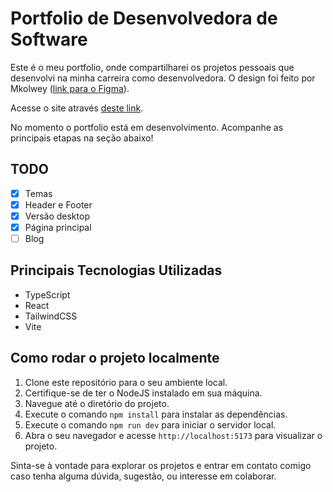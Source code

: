 # Portfolio de Desenvolvedora de Software

Este é o meu portfolio, onde compartilharei os projetos pessoais que desenvolvi na minha carreira como desenvolvedora.
O design foi feito por Mkolwey ([link para o Figma](https://www.figma.com/community/file/1372166977051146645/designer-developer-portfolio)).

Acesse o site através [deste link](https://marinaebbecke.dev.br).

No momento o portfolio está em desenvolvimento. Acompanhe as principais etapas na seção abaixo!

## TODO

- [x] Temas
- [x] Header e Footer
- [x] Versão desktop
- [x] Página principal
- [ ] Blog

## Principais Tecnologias Utilizadas

- TypeScript
- React
- TailwindCSS
- Vite

## Como rodar o projeto localmente

1. Clone este repositório para o seu ambiente local.
2. Certifique-se de ter o NodeJS instalado em sua máquina.
3. Navegue até o diretório do projeto.
4. Execute o comando `npm install` para instalar as dependências.
5. Execute o comando `npm run dev` para iniciar o servidor local.
6. Abra o seu navegador e acesse `http://localhost:5173` para visualizar o projeto.

Sinta-se à vontade para explorar os projetos e entrar em contato comigo caso tenha alguma dúvida, sugestão, ou interesse em colaborar.
